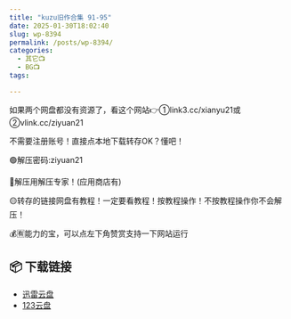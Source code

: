 ```yaml
---
title: "kuzu旧作合集 91-95"
date: 2025-01-30T18:02:40
slug: wp-8394
permalink: /posts/wp-8394/
categories:
  - 其它📺
  - BG📺
tags:

---
```


如果两个网盘都没有资源了，看这个网站👉①link3.cc/xianyu21或②vlink.cc/ziyuan21

不需要注册账号！直接点本地下载转存OK？懂吧！

🟢解压密码:ziyuan21

🔵解压用解压专家！(应用商店有)

🟡转存的链接网盘有教程！一定要看教程！按教程操作！不按教程操作你不会解压！

💰🈶能力的宝，可以点左下角赞赏支持一下网站运行

## 📦 下载链接
- [迅雷云盘](https://blziyuan21.com/pay-download/8394?key=d6446788de&down_id=0)
- [123云盘](https://blziyuan21.com/pay-download/8394?key=d6446788de&down_id=1)

